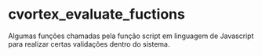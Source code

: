 # cvortex_evaluate_fuctions

Algumas funções chamadas pela função script em linguagem de Javascript para realizar certas validações dentro do sistema.
